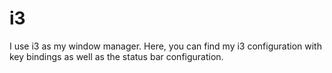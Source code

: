 # i3

I use i3 as my window manager. Here, you can find my i3 configuration with key bindings as well as the status bar configuration.

